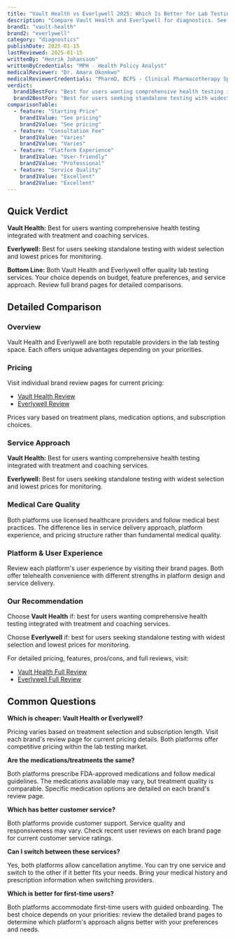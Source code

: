 ```yaml
---
title: "Vault Health vs Everlywell 2025: Which Is Better for Lab Testing?"
description: "Compare Vault Health and Everlywell for diagnostics. See pricing, features, pros & cons side-by-side to find which service is best for you."
brand1: "vault-health"
brand2: "everlywell"
category: "diagnostics"
publishDate: 2025-01-15
lastReviewed: 2025-01-15
writtenBy: "Henrik Johansson"
writtenByCredentials: "MPH - Health Policy Analyst"
medicalReviewer: "Dr. Amara Okonkwo"
medicalReviewerCredentials: "PharmD, BCPS - Clinical Pharmacotherapy Specialist"
verdict:
  brand1BestFor: "Best for users wanting comprehensive health testing integrated with treatment and coaching services."
  brand2BestFor: "Best for users seeking standalone testing with widest selection and lowest prices for monitoring."
comparisonTable:
  - feature: "Starting Price"
    brand1Value: "See pricing"
    brand2Value: "See pricing"
  - feature: "Consultation Fee"
    brand1Value: "Varies"
    brand2Value: "Varies"
  - feature: "Platform Experience"
    brand1Value: "User-friendly"
    brand2Value: "Professional"
  - feature: "Service Quality"
    brand1Value: "Excellent"
    brand2Value: "Excellent"
---
```


## Quick Verdict

**Vault Health:** Best for users wanting comprehensive health testing integrated with treatment and coaching services.

**Everlywell:** Best for users seeking standalone testing with widest selection and lowest prices for monitoring.

**Bottom Line:** Both Vault Health and Everlywell offer quality lab testing services. Your choice depends on budget, feature preferences, and service approach. Review full brand pages for detailed comparisons.

## Detailed Comparison

### Overview

Vault Health and Everlywell are both reputable providers in the lab testing space. Each offers unique advantages depending on your priorities.

### Pricing

Visit individual brand review pages for current pricing:
- [Vault Health Review](/vault-health)
- [Everlywell Review](/everlywell)

Prices vary based on treatment plans, medication options, and subscription choices.

### Service Approach

**Vault Health:** Best for users wanting comprehensive health testing integrated with treatment and coaching services.

**Everlywell:** Best for users seeking standalone testing with widest selection and lowest prices for monitoring.

### Medical Care Quality

Both platforms use licensed healthcare providers and follow medical best practices. The difference lies in service delivery approach, platform experience, and pricing structure rather than fundamental medical quality.

### Platform & User Experience

Review each platform's user experience by visiting their brand pages. Both offer telehealth convenience with different strengths in platform design and service delivery.

### Our Recommendation

Choose **Vault Health** if: best for users wanting comprehensive health testing integrated with treatment and coaching services.

Choose **Everlywell** if: best for users seeking standalone testing with widest selection and lowest prices for monitoring.

For detailed pricing, features, pros/cons, and full reviews, visit:
- [Vault Health Full Review](/vault-health)
- [Everlywell Full Review](/everlywell)

## Common Questions

**Which is cheaper: Vault Health or Everlywell?**

Pricing varies based on treatment selection and subscription length. Visit each brand's review page for current pricing details. Both platforms offer competitive pricing within the lab testing market.

**Are the medications/treatments the same?**

Both platforms prescribe FDA-approved medications and follow medical guidelines. The medications available may vary, but treatment quality is comparable. Specific medication options are detailed on each brand's review page.

**Which has better customer service?**

Both platforms provide customer support. Service quality and responsiveness may vary. Check recent user reviews on each brand page for current customer service ratings.

**Can I switch between these services?**

Yes, both platforms allow cancellation anytime. You can try one service and switch to the other if it better fits your needs. Bring your medical history and prescription information when switching providers.

**Which is better for first-time users?**

Both platforms accommodate first-time users with guided onboarding. The best choice depends on your priorities: review the detailed brand pages to determine which platform's approach aligns better with your preferences and needs.
